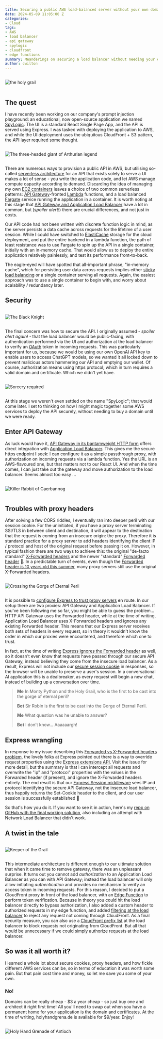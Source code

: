 ```yaml
---
title: Securing a public AWS load-balanced server without your own domain
date: 2024-05-09 11:05:00 Z
categories:
- Cloud
tags:
- AWS
- load balancer
- api gateway
- spylogic
- cloudfront
- edge functions
summary: Meanderings on securing a load balancer without needing your own domain
author: cwilton
---
```


<img alt="the holy grail" src="/uploads/grail-shaped-beacon.jpg" title="Bad, bad Zoot!" style="display: block; margin: 0 auto; padding: 1rem 0;" />

## The quest

I have recently been working on our company's prompt injection playground: an educational, now open-source application we named [SpyLogic](https://github.com/ScottLogic/prompt-injection). The UI is a standard React Single Page App, and the API is served using Express. I was tasked with deploying the application to AWS, and while the UI deployment uses the ubiquitous CloudFront + S3 pattern, the API layer required some thought.

<img alt="The three-headed giant of Arthurian legend" src="/uploads/three-headed-giant.jpg" title="He bravely turned his tail and fled!" style="display: block; margin: 0 auto; padding: 1rem 0;" />

There are numerous ways to provision a public API in AWS, but utilising so-called [serverless architecture](https://en.wikipedia.org/wiki/Serverless_computing) for an API that exists solely to serve a UI makes a lot of sense - you write the application code, and let AWS manage compute capacity according to demand. Discarding the idea of managing my own [EC2 containers](https://aws.amazon.com/ec2/) leaves a choice of two common serverless patterns: [API Gateway](https://aws.amazon.com/api-gateway/)-fronted [Lambda](https://aws.amazon.com/lambda/) functions, and a load balanced [Fargate](https://aws.amazon.com/fargate/) service running the application in a container. It is worth noting at this stage that [API Gateway and Application Load Balancer](https://dashbird.io/blog/aws-api-gateway-vs-application-load-balancer/) have a lot in common, but (_spoiler alert!_) there are crucial differences, and not just in costs.

Our API code had not been written with discrete function logic in mind, as the server persists a data cache across requests for the lifetime of a user session. While I could have switched to [ElastiCache](https://aws.amazon.com/elasticache/) storage for the cloud deployment, and put the entire backend in a lambda function, the path of least resistance was to use Fargate to spin up the API in a single container, initially with an in-memory cache. That would allow us to deploy the entire application relatively painlessly, and test its performance front-to-back.

The eagle-eyed will have spotted that all-important phrase, "in-memory cache", which for persisting user data across requests implies either [sticky load balancing](https://docs.aws.amazon.com/elasticloadbalancing/latest/application/sticky-sessions.html) or a single container serving all requests. Again, the easiest approach was to use a single container to begin with, and worry about scalability / redundancy later.

## Security

<img alt="The Black Knight" src="/uploads/black-knight.jpg" title="None shall pass" style="display: block; margin: 0 auto; padding: 1rem 0;" />

The final concern was how to secure the API. I originally assumed - _spoiler alert again!_ - that the load balancer would be public-facing, with authentication performed via the UI and authorization at the load balancer to verify an [OAuth](https://aaronparecki.com/oauth-2-simplified/) token in incoming requests. This was particularly important for us, because we would be using our own [OpenAI](https://openai.com/) API key to enable users to access ChatGPT models, so we wanted it all locked down to prevent malicious actors hammering our API and emptying our wallet. Of course, authorization means using https protocol, which in turn requires a valid domain and certificate. Which we didn't yet have.

<img alt="Sorcery required" src="/uploads/tim-the-enchanter.jpg" title="There are some who call me ... Tim" style="display: block; margin: 0 auto; padding: 1rem 0;" />

At this stage we weren't even settled on the name "SpyLogic"; that would come later. I set to thinking on how I might magic together some AWS services to deploy the API securely, without needing to buy a domain until we were ready.

## Enter API Gateway

As luck would have it, [API Gateway in its bantamweight HTTP form](https://docs.aws.amazon.com/apigateway/latest/developerguide/http-api.html) offers direct integration with [Application Load Balancer](https://aws.amazon.com/elasticloadbalancing/application-load-balancer/). This gives me the secure https endpoint I seek: I can configure it as a simple passthrough proxy, with authorization on incoming requests via a lambda function. Yes the URL is an AWS-flavoured one, but that matters not to our React UI. And when the time comes, I can just take out the gateway and move authorization to the load balancer. Seems almost too easy ...

<img alt="Killer Rabbit of Caerbannog" src="/uploads/vicious-rabbit.jpg" title="Death awaits you all with nasty, big, pointy teeth" style="display: block; margin: 0 auto; padding: 1rem 0;" />

## Troubles with proxy headers

After solving a few CORS riddles, I eventually ran into deeper peril with our session cookie. For the uninitiated, if you have a proxy server terminating SSl/TLS in between client and destination, it will appear to the destination that the request is coming from an insecure origin: the proxy. Therefore it is standard practice for a proxy server to add headers identifying the client IP / protocol and host of the original request before passing it on. However, in typical fashion there are two ways to achieve this: the original "de-facto standard" [X-Forwarded headers](https://developer.mozilla.org/en-US/docs/Web/HTTP/Headers/X-Forwarded-For) and the newer "standard" [Forwarded header](https:/developer.mozilla.org/en-US/docs/Web/HTTP/Headers/Forwarded) 🤨. In a predictable turn of events, even though the [Forwarded header is 10 years old this summer](https://www.rfc-editor.org/rfc/rfc7239), many proxy servers still use the original X-Forwarded headers.

<img alt="Crossing the Gorge of Eternal Peril" src="/uploads/bridge-of-death.jpg" title="Blue. No yel-- Aaaaargh" style="display: block; margin: 0 auto; padding: 1rem 0;" />

It is possible to [configure Express to trust proxy servers](https://expressjs.com/en/guide/behind-proxies.html) en route. In our setup there are two proxies: API Gateway and Application Load Balancer. If you've been following me so far, you might be able to guess the problem... HTTP API Gateway uses the Forwarded header, while at the time of writing, Application Load Balancer uses X-Forwarded headers and ignores any existing Forwarded header. This means that our Express server receives both sets of headers in every request, so in theory it wouldn't know the order in which our proxies were encountered, and therefore which one to trust.

In fact, at the time of writing [Express ignores the Forwarded header](https://github.com/expressjs/express/issues/5459) as well, so it doesn't even know that requests have passed through our secure API Gateway, instead believing they come from the insecure load balancer. As a result, Express will not include our [secure session cookie](https://developer.mozilla.org/en-US/docs/Web/HTTP/Cookies#security) in responses, so the browser will be unable to preserve a user's session. In a conversational AI application this is a dealbreaker, as every request will begin a new chat, instead of building up a conversation over time.

> **Me** In Monty Python and the Holy Grail, who is the first to be cast into the gorge of eternal peril?
>
> **Bot** Sir Robin is the first to be cast into the Gorge of Eternal Peril.
>
> **Me** What question was he unable to answer?
>
> **Bot** I don't know... Aaaaaargh!
>

## Express wrangling

In response to my issue describing this [Forwarded vs X-Forwarded headers problem](https://github.com/expressjs/express/issues/5459), the lovely folks at Express pointed out there is a way to override request properties using the [Express extensions API](https://expressjs.com/en/guide/overriding-express-api.html). Visit the issue for more detail, but the summary is that I can intercept all requests and overwrite the "ip" and "protocol" properties with the values in the Forwarded header (if present), and ignore the X-Forwarded headers entirely. The end result is that our [Express Session middleware](https://www.npmjs.com/package/express-session) sees IP and protocol identifying the secure API Gateway, not the insecure load balancer, thus happily returns the Set-Cookie header to the client, and our user session is successfully established 🥂

So that's how you do it. If you want to see it in action, here's my [repo on GitHub with the final working solution](https://github.com/chriswilty/apigw-fargate-stacks), also including an attempt with Network Load Balancer that didn't work.

## A twist in the tale

<img alt="Keeper of the Grail" src="/uploads/french-taunter.jpg" title="I told them we already got one!" style="display: block; margin: 0 auto; padding: 1rem 0;" />

This intermediate architecture is different enough to our ultimate solution that when it came time to remove gateway, there was an unpleasant surprise. It turns out you cannot add _authorization_ to an Application Load Balancer as you can with API Gateway; instead the load balancer will only allow initiating _authentication_ and provides no mechanism to verify an access token in incoming requests. For this reason, I decided to put a CloudFront proxy in front of the load balancer, with an [Edge Function](https://docs.aws.amazon.com/AmazonCloudFront/latest/DeveloperGuide/lambda-at-the-edge.html) to perform token verification. Because in theory you could hit the load balancer directly to bypass authorization, I also added a custom header to authorized requests in my edge function, and added [filtering at the load balancer](https://docs.aws.amazon.com/AmazonCloudFront/latest/DeveloperGuide/restrict-access-to-load-balancer.html) to reject any request not coming through CloudFront. As a final security measure, you can also use a [CloudFront prefix list](https://docs.amazonaws.cn/en_us/AmazonCloudFront/latest/DeveloperGuide/LocationsOfEdgeServers.html#managed-prefix-list) at the load balancer to block requests not originating from CloudFront. But all that would be unnecessary if we could simply authorize requests at the load balancer.

## So was it all worth it?

I learned a whole lot about secure cookies, proxy headers, and how fickle different AWS services can be, so in terms of education it was worth some pain. But that pain cost time and money, so let me save you some of your own.

### No!

Domains can be really cheap - $3 a year cheap - so just buy one and architect it right first time! All you'll need to swap out when you have a permanent home for your application is the domain and certificates. At the time of writing, holyhandgrena.de is available for $9/year. Enjoy!

<img alt="Holy Hand Grenade of Antioch" src="/uploads/holy-hand-grenade-footer.png" title="With it thou mayst blow thine enemies to tiny bits, in thy mercy" style="display: block; margin: 0 auto; padding: 1rem 0;" />